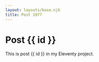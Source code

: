```yaml
---
layout: layouts/base.njk
title: Post 1977
---
```


# Post {{ id }}

This is post {{ id }} in my Eleventy project.
